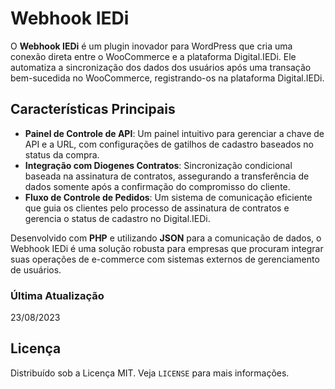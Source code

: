 # Webhook IEDi

O **Webhook IEDi** é um plugin inovador para WordPress que cria uma conexão direta entre o WooCommerce e a plataforma Digital.IEDi. Ele automatiza a sincronização dos dados dos usuários após uma transação bem-sucedida no WooCommerce, registrando-os na plataforma Digital.IEDi.

## Características Principais

- **Painel de Controle de API**: Um painel intuitivo para gerenciar a chave de API e a URL, com configurações de gatilhos de cadastro baseados no status da compra.
- **Integração com Diogenes Contratos**: Sincronização condicional baseada na assinatura de contratos, assegurando a transferência de dados somente após a confirmação do compromisso do cliente.
- **Fluxo de Controle de Pedidos**: Um sistema de comunicação eficiente que guia os clientes pelo processo de assinatura de contratos e gerencia o status de cadastro no Digital.IEDi.

Desenvolvido com **PHP** e utilizando **JSON** para a comunicação de dados, o Webhook IEDi é uma solução robusta para empresas que procuram integrar suas operações de e-commerce com sistemas externos de gerenciamento de usuários.

### Última Atualização

23/08/2023

## Licença

Distribuído sob a Licença MIT. Veja `LICENSE` para mais informações.

